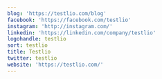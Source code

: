 ```yaml
---
blog: 'https://testlio.com/blog'
facebook: 'https://facebook.com/testlio'
instagram: 'http://instagram.com/'
linkedin: 'https://linkedin.com/company/testlio'
logohandle: testlio
sort: testlio
title: Testlio
twitter: testlio
website: 'https://testlio.com/'
---
```


